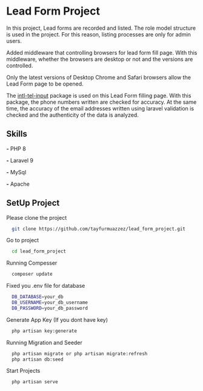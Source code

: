 
# Lead Form Project

In this project, Lead forms are recorded and listed.
The role model structure is used in the project. For this reason, listing processes are only for admin users.

Added middleware that controlling browsers for lead form fill page. With this middleware, whether the browsers are desktop or not and the versions are controlled.

Only the latest versions of Desktop Chrome and Safari browsers allow the Lead Form page to be opened.

The [intl-tel-input](https://intl-tel-input.com) package is used on this Lead Form filling page. With this package, the phone numbers written are checked for accuracy. At the same time, the accuracy of the email addresses written using laravel validation is checked and the authenticity of the data is analyzed.

## Skills

**-** PHP 8

**-** Laravel 9

**-** MySql

**-** Apache


## SetUp Project

Please clone the project

```bash
  git clone https://github.com/tayfurmuazzez/lead_form_project.git
```

Go to project

```bash
  cd lead_form_project
```

Running Compesser

```bash
  composer update
```

Fixed you .env file for database

```bash
  DB_DATABASE=your_db
  DB_USERNAME=your_db_username
  DB_PASSWORD=your_db_password
```

Generate App Key (If you dont have key)
```bash
  php artisan key:generate
```

Running Migration and Seeder

```bash
  php artisan migrate or php artisan migrate:refresh
  php artisan db:seed
```

Start Projects

```bash
  php artisan serve
```
